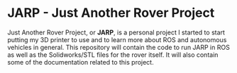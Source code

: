 # JARP - Just Another Rover Project

Just Another Rover Project, or **JARP**, is a personal project I started to start putting my 3D printer to use and to learn more about ROS and autonomous vehicles in general. 
This repository will contain the code to run JARP in ROS as well as the Solidworks/STL files for the rover itself. It will also contain some of the documentation related to this project.
